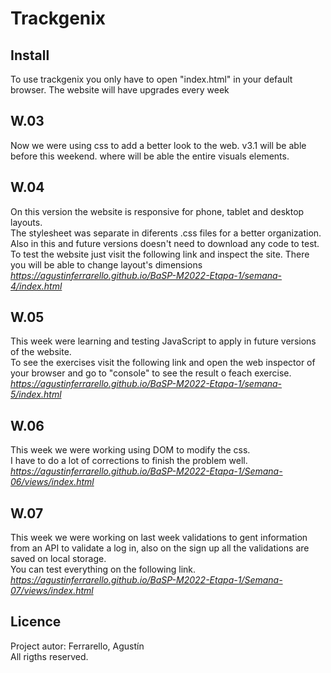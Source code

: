 # Trackgenix
## Install
To use trackgenix you only have to open "index.html" in your default browser.
The website will have upgrades every week

## W.03
Now we were using css to add a better look to the web. v3.1 will be able before this weekend. where will be able the entire visuals elements.
## W.04
On this version the website is responsive for phone, tablet and desktop layouts.   
The stylesheet was separate in diferents .css files for a better organization.  
Also in this and future versions doesn't need to download any code to test.   
To test the website just visit the following link and inspect the site. There you will be able to change layout's dimensions     
*https://agustinferrarello.github.io/BaSP-M2022-Etapa-1/semana-4/index.html*
## W.05
This week were learning and testing JavaScript to apply in future versions of the website.  
To see the exercises visit the following link and open the web inspector of your browser and go to "console" to see the result o feach exercise.    
*https://agustinferrarello.github.io/BaSP-M2022-Etapa-1/semana-5/index.html*
## W.06
This week we were working using DOM to modify the css.  
I have to do a lot of corrections to finish the problem well.   
*https://agustinferrarello.github.io/BaSP-M2022-Etapa-1/Semana-06/views/index.html*
## W.07
This week we were working on last week validations to gent information from an API to validate a log in, also on the sign up all the validations are saved on local storage.    
You can test everything on the following link.  
*https://agustinferrarello.github.io/BaSP-M2022-Etapa-1/Semana-07/views/index.html*
## Licence
Project autor: Ferrarello, Agustín  
All rigths reserved.
